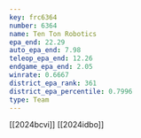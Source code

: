 ```yaml
---
key: frc6364
number: 6364
name: Ten Ton Robotics
epa_end: 22.29
auto_epa_end: 7.98
teleop_epa_end: 12.26
endgame_epa_end: 2.05
winrate: 0.6667
district_epa_rank: 361
district_epa_percentile: 0.7996
type: Team
---
```

[[2024bcvi]]
[[2024idbo]]
